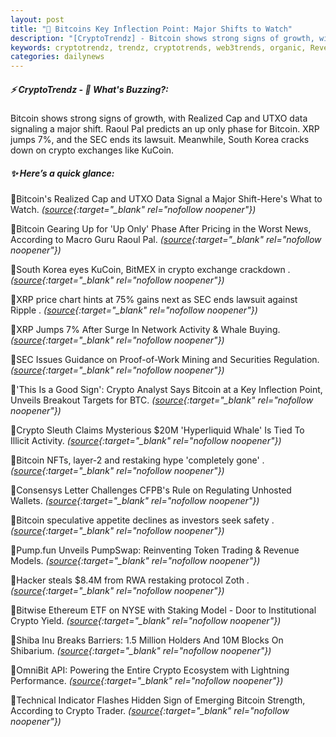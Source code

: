 ```yaml
---
layout: post
title: "🌌 Bitcoins Key Inflection Point: Major Shifts to Watch"
description: "[CryptoTrendz] - Bitcoin shows strong signs of growth, with Realized Cap and UTXO data signaling a major shift. Raoul Pal predicts an up only phase for Bitcoin. XRP jumps 7%, and the SEC ends its lawsuit. Meanwhile, South Korea cracks down on crypto exchanges like KuCoin."
keywords: cryptotrendz, trendz, cryptotrends, web3trends, organic, Revenue, Trading, Token, Bitcoin, investors, Mining, Analyst, SEC, Ethereum, Network, crypto, Korea
categories: dailynews
---
```


##### ⚡ CryptoTrendz - 📌 *What's Buzzing?:*

Bitcoin shows strong signs of growth, with Realized Cap and UTXO data signaling a major shift. Raoul Pal predicts an up only phase for Bitcoin. XRP jumps 7%, and the SEC ends its lawsuit. Meanwhile, South Korea cracks down on crypto exchanges like KuCoin.

##### ✨ *Here’s a quick glance:*


🔹Bitcoin's Realized Cap and UTXO Data Signal a Major Shift-Here's What to Watch. *([source](https://s.avyag.com/ctm3){:target="_blank" rel="nofollow noopener"})*

🔹Bitcoin Gearing Up for 'Up Only' Phase After Pricing in the Worst News, According to Macro Guru Raoul Pal. *([source](https://s.avyag.com/dbjj){:target="_blank" rel="nofollow noopener"})*

🔹South Korea eyes KuCoin, BitMEX in crypto exchange crackdown . *([source](https://s.avyag.com/rhne){:target="_blank" rel="nofollow noopener"})*

🔹XRP price chart hints at 75% gains next as SEC ends lawsuit against Ripple . *([source](https://s.avyag.com/6fmd){:target="_blank" rel="nofollow noopener"})*

🔹XRP Jumps 7% After Surge In Network Activity & Whale Buying. *([source](https://s.avyag.com/mswe){:target="_blank" rel="nofollow noopener"})*

🔹SEC Issues Guidance on Proof-of-Work Mining and Securities Regulation. *([source](https://s.avyag.com/5y3n){:target="_blank" rel="nofollow noopener"})*

🔹'This Is a Good Sign': Crypto Analyst Says Bitcoin at a Key Inflection Point, Unveils Breakout Targets for BTC. *([source](https://s.avyag.com/gkr7){:target="_blank" rel="nofollow noopener"})*

🔹Crypto Sleuth Claims Mysterious $20M 'Hyperliquid Whale' Is Tied To Illicit Activity. *([source](https://s.avyag.com/bnr0){:target="_blank" rel="nofollow noopener"})*

🔹Bitcoin NFTs, layer-2 and restaking hype 'completely gone' . *([source](https://s.avyag.com/cbya){:target="_blank" rel="nofollow noopener"})*

🔹Consensys Letter Challenges CFPB's Rule on Regulating Unhosted Wallets. *([source](https://s.avyag.com/gncf){:target="_blank" rel="nofollow noopener"})*

🔹Bitcoin speculative appetite declines as investors seek safety . *([source](https://s.avyag.com/wsvd){:target="_blank" rel="nofollow noopener"})*

🔹Pump.fun Unveils PumpSwap: Reinventing Token Trading & Revenue Models. *([source](https://s.avyag.com/x9vu){:target="_blank" rel="nofollow noopener"})*

🔹Hacker steals $8.4M from RWA restaking protocol Zoth . *([source](https://s.avyag.com/w5ht){:target="_blank" rel="nofollow noopener"})*

🔹Bitwise Ethereum ETF on NYSE with Staking Model - Door to Institutional Crypto Yield. *([source](https://s.avyag.com/ntt1){:target="_blank" rel="nofollow noopener"})*

🔹Shiba Inu Breaks Barriers: 1.5 Million Holders And 10M Blocks On Shibarium. *([source](https://s.avyag.com/4lj9){:target="_blank" rel="nofollow noopener"})*

🔹OmniBit API: Powering the Entire Crypto Ecosystem with Lightning Performance. *([source](https://s.avyag.com/7ysu){:target="_blank" rel="nofollow noopener"})*

🔹Technical Indicator Flashes Hidden Sign of Emerging Bitcoin Strength, According to Crypto Trader. *([source](https://s.avyag.com/yejz){:target="_blank" rel="nofollow noopener"})*

